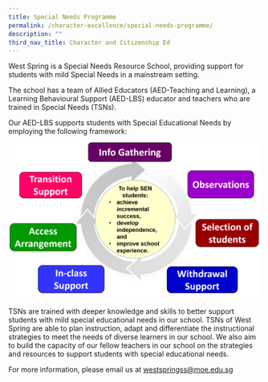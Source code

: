 ```yaml
---
title: Special Needs Programme
permalink: /character-excellence/special-needs-programme/
description: ""
third_nav_title: Character and Citizenship Ed
---
```

West Spring is a Special Needs Resource School, providing support for students with mild Special Needs in a mainstream setting.

The school has a team of Allied Educators (AED-Teaching and Learning), a Learning Behavioural Support (AED-LBS) educator and teachers who are trained in Special Needs (TSNs).

Our AED-LBS supports students with Special Educational Needs by employing the following framework:

![](/images/CCE/SEN-chart.png)

TSNs are trained with deeper knowledge and skills to better support students with mild special educational needs in our school. TSNs of West Spring are able to plan instruction, adapt and differentiate the instructional strategies to meet the needs of diverse learners in our school. We also aim to build the capacity of our fellow teachers in our school on the strategies and resources to support students with special 
educational needs.

For more information, please email us at [westspringss@moe.edu.sg](westspringss@moe.edu.sg)






